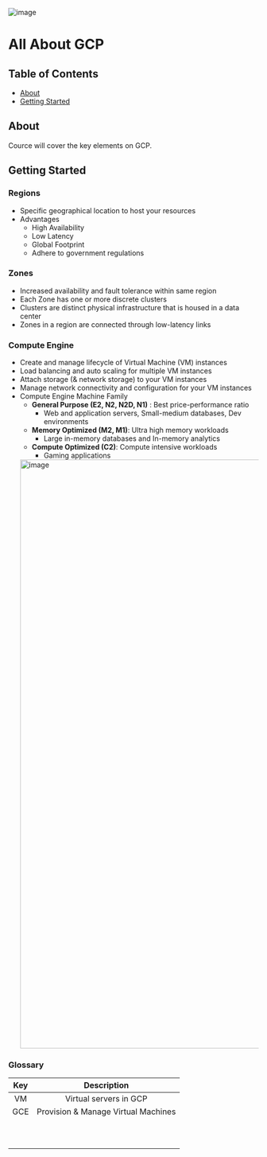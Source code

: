 ![image](https://github.com/inbox-pj/all-about-gcp/assets/53929164/621ad40c-0db2-4a62-bf88-b88fc711e16e)

# All About GCP

## Table of Contents
- [About](#about)
- [Getting Started](#getting-started)


## About
Cource will cover the key elements on GCP.


## Getting Started
### Regions
  - Specific geographical location to host your resources
  - Advantages
    - High Availability
    -   Low Latency
    -   Global Footprint
    -   Adhere to government regulations
### Zones
  - Increased availability and fault tolerance within same region
  - Each Zone has one or more discrete clusters
  - Clusters are distinct physical infrastructure that is housed in a data center
  - Zones in a region are connected through low-latency links
### Compute Engine
  - Create and manage lifecycle of Virtual Machine (VM) instances
  - Load balancing and auto scaling for multiple VM instances
  - Attach storage (& network storage) to your VM instances
  - Manage network connectivity and configuration for your VM instances
  - Compute Engine Machine Family
    -  **General Purpose (E2, N2, N2D, N1)** : Best price-performance ratio
        - Web and application servers, Small-medium databases, Dev environments
    -  **Memory Optimized (M2, M1)**: Ultra high memory workloads
        -  Large in-memory databases and In-memory analytics
    -  **Compute Optimized (C2)**: Compute intensive workloads
        -  Gaming applications
    <img width="1184" alt="image" src="https://github.com/inbox-pj/all-about-gcp/assets/53929164/bb59cc1a-0702-40d0-b46f-540a60ec2a5e">






### Glossary

| Key | Description |
| :---: | :---: |
| VM  |  Virtual servers in GCP |
| GCE | Provision & Manage Virtual Machines |
|   |   | 
|   |   | 
|   |   | 
|   |   | 
|   |   | 
|   |   | 
|   |   | 
|   |   | 
|   |   | 
|   |   | 
